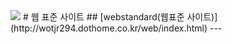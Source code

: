 <img src="https://img.shields.io/badge/html5-E34F26?style=for-the-badge&logo=html5&logoColor=white">
# 웹 표준 사이트
## [webstandard(웹표준 사이트)](http://wotjr294.dothome.co.kr/web/index.html)
---
